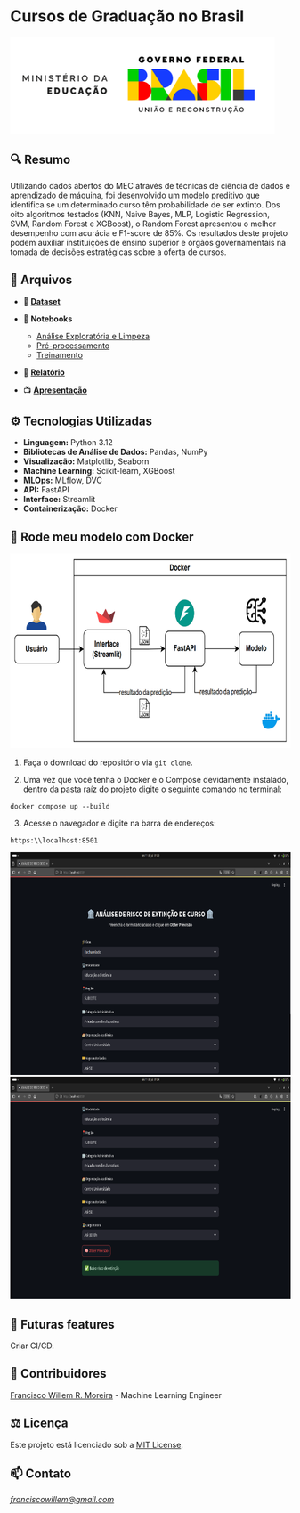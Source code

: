 # Cursos de Graduação no Brasil 

<img src="/docs/images/mec.png" alt="Logo MEC" width="475" height="175">


## :mag: Resumo

Utilizando dados abertos do MEC através de técnicas de ciência de dados e aprendizado de máquina, foi desenvolvido um modelo preditivo que identifica se um determinado curso têm probabilidade de ser extinto. Dos oito algoritmos testados (KNN, Naive Bayes, MLP, Logistic Regression, SVM, Random Forest e XGBoost), o Random Forest apresentou o melhor desempenho com acurácia e F1-score de 85%. Os resultados deste projeto podem auxiliar instituições de ensino superior e órgãos governamentais na tomada de decisões estratégicas sobre a oferta de cursos.


## :file_folder: Arquivos

 - :game_die: [**Dataset**](https://dadosabertos.mec.gov.br/indicadores-sobre-ensino-superior/item/183-cursos-de-graduacao-do-brasil)

- :orange_book: **Notebooks**
    - [Análise Exploratória e Limpeza](/notebooks/01_exploratory_data_analysis_and_cleaning.ipynb)
    - [Pré-processamento](/notebooks/02_data_preprocessing.ipynb)
    - [Treinamento](/notebooks/03_model_training.ipynb)

- :page_facing_up: [**Relatório**](/docs/)

- :tv: [**Apresentação**](/docs/aresentação.pdf)


## :gear: Tecnologias Utilizadas

- **Linguagem:** Python 3.12
- **Bibliotecas de Análise de Dados:** Pandas, NumPy
- **Visualização:** Matplotlib, Seaborn
- **Machine Learning:** Scikit-learn, XGBoost
- **MLOps:** MLflow, DVC
- **API:** FastAPI
- **Interface:** Streamlit
- **Containerização:** Docker


## :whale: Rode meu modelo com Docker 

<img src="/docs/images/system_design.png" alt="System Design" width="700" height="350">

1. Faça o download do repositório via `git clone`.

2. Uma vez que você tenha o Docker e o Compose devidamente instalado, dentro da pasta raíz do projeto digite o seguinte comando no terminal:

```shell
docker compose up --build
```
3. Acesse o navegador e digite na barra de endereços:

```
https:\\localhost:8501
```

<img src="/docs/images/tela_1.png" alt="Tela 1" width="700" height="400">

<img src="/docs/images/tela_2.png" alt="Tela 2" width="700" height="400">


## :construction: Futuras features

Criar CI/CD.


## :busts_in_silhouette: Contribuidores

[Francisco Willem R. Moreira](https://github.com/willemromao) - Machine Learning Engineer


## :balance_scale: Licença

Este projeto está licenciado sob a [MIT License](/LICENCE).

## :mailbox: Contato

*franciscowillem@gmail.com*
